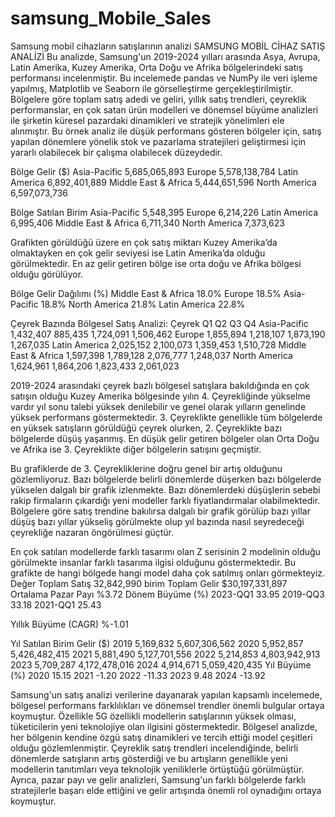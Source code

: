 # samsung_Mobile_Sales
Samsung mobil cihazların satışlarının analizi
SAMSUNG MOBİL CİHAZ SATIŞ ANALİZİ
Bu analizde, Samsung'un 2019-2024 yılları arasında Asya, Avrupa, Latin Amerika, Kuzey Amerika, Orta Doğu ve Afrika bölgelerindeki satış performansı incelenmiştir. Bu incelemede pandas ve NumPy ile veri işleme yapılmış, Matplotlib ve Seaborn ile görselleştirme gerçekleştirilmiştir. Bölgelere göre toplam satış adedi ve geliri, yıllık satış trendleri, çeyreklik performanslar, en çok satan ürün modelleri ve dönemsel büyüme analizleri ile şirketin küresel pazardaki dinamikleri ve stratejik yönelimleri ele alınmıştır. Bu örnek analiz ile düşük performans gösteren bölgeler için, satış yapılan dönemlere yönelik stok ve pazarlama stratejileri geliştirmesi için yararlı olabilecek bir çalışma olabilecek düzeydedir. 

Bölge	Gelir ($)
Asia-Pacific	5,685,065,893
Europe	5,578,138,784
Latin America	6,892,401,889
Middle East & Africa	5,444,651,596
North America	6,597,073,736
 
Bölge	Satılan Birim
Asia-Pacific	5,548,395
Europe	6,214,226
Latin America	6,995,406
Middle East & Africa	6,711,340
North America	7,373,623
 
 

 
Grafikten görüldüğü üzere en çok satış miktarı Kuzey Amerika’da olmaktayken en çok gelir seviyesi ise Latin Amerika’da olduğu görülmektedir. En az gelir getiren bölge ise orta doğu ve Afrika bölgesi olduğu görülüyor. 

Bölge	Gelir Dağılımı (%)
Middle East & Africa	18.0%
Europe	18.5%
Asia-Pacific	18.8%
North America	21.8%
Latin America	22.8%












Çeyrek Bazında Bölgesel Satış Analizi:
Çeyrek	Q1	Q2	Q3	Q4
Asia-Pacific	1,432,407	885,435	1,724,091	1,506,462
Europe	1,855,894	1,218,107	1,873,190	1,267,035
Latin America	2,025,152	2,100,073	1,359,453	1,510,728
Middle East & Africa	1,597,398	1,789,128	2,076,777	1,248,037
North America	1,624,961	1,864,206	1,823,433	2,061,023
 
2019-2024 arasındaki çeyrek bazlı bölgesel satışlara bakıldığında en çok satışın olduğu Kuzey Amerika bölgesinde yılın 4. Çeyrekliğinde yükselme vardır yıl sonu talebi yüksek denilebilir ve genel olarak yılların genelinde yüksek performans göstermektedir. 3. Çeyreklikte genellikle tüm bölgelerde en yüksek satışların görüldüğü çeyrek olurken, 2. Çeyreklikte bazı bölgelerde düşüş yaşanmış. En düşük gelir getiren bölgeler olan Orta Doğu ve Afrika ise 3. Çeyreklikte diğer bölgelerin satışını geçmiştir.
  
Bu grafiklerde de 3. Çeyrekliklerine doğru genel bir artış olduğunu gözlemliyoruz. Bazı bölgelerde belirli dönemlerde düşerken bazı bölgelerde yükselen dalgalı bir grafik izlenmekte. Bazı dönemlerdeki düşüşlerin sebebi rakip firmaların çıkardığı yeni modeller farklı fiyatlandırmalar olabilmektedir.
 Bölgelere göre satış trendine bakılırsa dalgalı bir grafik görülüp bazı yıllar düşüş bazı yıllar yükseliş görülmekte olup yıl bazında nasıl seyredeceği çeyrekliğe nazaran öngörülmesi güçtür.
 
En çok satılan modellerde farklı tasarımı olan Z serisinin 2 modelinin olduğu görülmekte insanlar farklı tasarıma ilgisi olduğunu göstermektedir. 
Bu grafikte de hangi bölgede hangi model daha çok satılmış onları görmekteyiz. 
	Değer
Toplam Satış	32,842,990 birim
Toplam Gelir	$30,197,331,897
Ortalama Pazar Payı	%3.72
Dönem	Büyüme (%)
2023-QQ1	33.95
2019-QQ3	33.18
2021-QQ1	25.43

Yıllık Büyüme (CAGR)	%-1.01


Yıl	Satılan Birim	Gelir ($)
2019	5,169,832	5,607,306,562
2020	5,952,857	5,426,482,415
2021	5,881,490	5,127,701,556
2022	5,214,853	4,803,942,913
2023	5,709,287	4,172,478,016
2024	4,914,671	5,059,420,435
Yıl	Büyüme (%)
2020	15.15
2021	-1.20
2022	-11.33
2023	9.48
2024	-13.92


Samsung'un satış analizi verilerine dayanarak yapılan kapsamlı incelemede, bölgesel performans farklılıkları ve dönemsel trendler önemli bulgular ortaya koymuştur. Özellikle 5G özellikli modellerin satışlarının yüksek olması, tüketicilerin yeni teknolojiye olan ilgisini göstermektedir. Bölgesel analizde, her bölgenin kendine özgü satış dinamikleri ve tercih ettiği model çeşitleri olduğu gözlemlenmiştir. Çeyreklik satış trendleri incelendiğinde, belirli dönemlerde satışların artış gösterdiği ve bu artışların genellikle yeni modellerin tanıtımları veya teknolojik yeniliklerle örtüştüğü görülmüştür. Ayrıca, pazar payı ve gelir analizleri, Samsung'un farklı bölgelerde farklı stratejilerle başarı elde ettiğini ve gelir artışında önemli rol oynadığını ortaya koymuştur.


